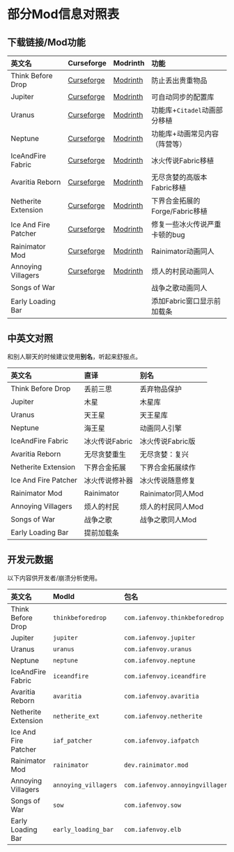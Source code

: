 # 部分Mod信息对照表

## 下载链接/Mod功能

| 英文名 | Curseforge | Modrinth | 功能 |
|:-|:-|:-|:-|
| Think Before Drop | [Curseforge](https://www.curseforge.com/minecraft/mc-mods/think-before-drop) | [Modrinth](https://modrinth.com/mod/thinkbeforedrop) | 防止丢出贵重物品 |
| Jupiter | [Curseforge](https://www.curseforge.com/minecraft/mc-mods/jupiter) | [Modrinth](https://modrinth.com/mod/jupiter) | 可自动同步的配置库 |
| Uranus | [Curseforge](https://www.curseforge.com/minecraft/mc-mods/uranus) | [Modrinth](https://modrinth.com/mod/uranus) | 功能库+`Citadel`动画部分移植 |
| Neptune | [Curseforge](https://www.curseforge.com/minecraft/mc-mods/neptune-lib) | [Modrinth](https://modrinth.com/mod/neptune) | 功能库+动画常见内容（阵营等） |
| IceAndFire Fabric | [Curseforge](https://www.curseforge.com/minecraft/mc-mods/iceandfire-fabric) | [Modrinth](https://modrinth.com/mod/iceandfire-fabric) | 冰火传说Fabric移植 |
| Avaritia Reborn | [Curseforge](https://www.curseforge.com/minecraft/mc-mods/avaritiareborn) | [Modrinth](https://modrinth.com/mod/avaritiareborn) | 无尽贪婪的高版本Fabric移植 |
| Netherite Extension | [Curseforge](https://www.curseforge.com/minecraft/mc-mods/netherite-extension) | [Modrinth](https://modrinth.com/mod/netheriteextension) | 下界合金拓展的Forge/Fabric移植 |
| Ice And Fire Patcher | [Curseforge](https://www.curseforge.com/minecraft/mc-mods/ice-and-fire-patcher) | [Modrinth](https://modrinth.com/mod/iaf-patcher) | 修复一些冰火传说严重卡顿的bug |
| Rainimator Mod | [Curseforge](https://www.curseforge.com/minecraft/mc-mods/rainimatormod) | [Modrinth](https://modrinth.com/mod/rainimatormod) | Rainimator动画同人 |
| Annoying Villagers | [Curseforge](https://www.curseforge.com/minecraft/mc-mods/annoying-villagers) | [Modrinth](https://modrinth.com/mod/annoyingvillagers) | 烦人的村民动画同人 |
| Songs of War |  |  | 战争之歌动画同人 |
| Early Loading Bar |  |  | 添加Fabric窗口显示前加载条 |

## 中英文对照

和别人聊天的时候建议使用**别名**，听起来舒服点。

| 英文名 | 直译 | 别名 |
|:-|:-|:-|
| Think Before Drop | 丢前三思 | 丢弃物品保护 |
| Jupiter | 木星 | 木星库 |
| Uranus | 天王星 | 天王星库 |
| Neptune | 海王星 | 动画同人引擎 |
| IceAndFire Fabric | 冰火传说Fabric | 冰火传说Fabric版 |
| Avaritia Reborn | 无尽贪婪重生 | 无尽贪婪：复兴 |
| Netherite Extension | 下界合金拓展 | 下界合金拓展续作 |
| Ice And Fire Patcher | 冰火传说修补器 | 冰火传说随意修复 |
| Rainimator Mod | Rainimator | Rainimator同人Mod |
| Annoying Villagers | 烦人的村民 | 烦人的村民同人Mod |
| Songs of War | 战争之歌 | 战争之歌同人Mod |
| Early Loading Bar | 提前加载条 |  |

## 开发元数据

以下内容供开发者/崩溃分析使用。

| 英文名 | ModId | 包名 |
|:-|:-|:-|
| Think Before Drop | `thinkbeforedrop` | `com.iafenvoy.thinkbeforedrop` |
| Jupiter | `jupiter` | `com.iafenvoy.jupiter` |
| Uranus | `uranus` | `com.iafenvoy.uranus` |
| Neptune | `neptune` | `com.iafenvoy.neptune` |
| IceAndFire Fabric | `iceandfire` | `com.iafenvoy.iceandfire` |
| Avaritia Reborn | `avaritia` | `com.iafenvoy.avaritia` |
| Netherite Extension | `netherite_ext` | `com.iafenvoy.netherite` |
| Ice And Fire Patcher | `iaf_patcher` | `com.iafenvoy.iafpatch` |
| Rainimator Mod | `rainimator` | `dev.rainimator.mod` |
| Annoying Villagers | `annoying_villagers` | `com.iafenvoy.annoyingvillagers` |
| Songs of War | `sow` | `com.iafenvoy.sow` |
| Early Loading Bar | `early_loading_bar` | `com.iafenvoy.elb` |